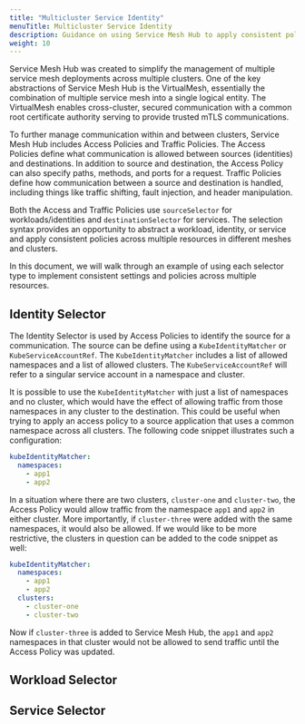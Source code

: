 ```yaml
---
title: "Multicluster Service Identity"
menuTitle: Multicluster Service Identity
description: Guidance on using Service Mesh Hub to apply consistent policies to services across clusters.
weight: 10
---
```


Service Mesh Hub was created to simplify the management of multiple service mesh deployments across multiple clusters. One of the key abstractions of Service Mesh Hub is the VirtualMesh, essentially the combination of multiple service mesh into a single logical entity. The VirtualMesh enables cross-cluster, secured communication with a common root certificate authority serving to provide trusted mTLS communications.

To further manage communication within and between clusters, Service Mesh Hub includes Access Policies and Traffic Policies. The Access Policies define what communication is allowed between sources (identities) and destinations. In addition to source and destination, the Access Policy can also specify paths, methods, and ports for a request. Traffic Policies define how communication between a source and destination is handled, including things like traffic shifting, fault injection, and header manipulation. 

Both the Access and Traffic Policies use `sourceSelector` for workloads/identities and `destinationSelector` for services. The selection syntax provides an opportunity to abstract a workload, identity, or service and apply consistent policies across multiple resources in different meshes and clusters.

In this document, we will walk through an example of using each selector type to implement consistent settings and policies across multiple resources.

## Identity Selector

The Identity Selector is used by Access Policies to identify the source for a communication. The source can be define using a `KubeIdentityMatcher` or `KubeServiceAccountRef`. The `KubeIdentityMatcher` includes a list of allowed namespaces and a list of allowed clusters. The `KubeServiceAccountRef` will refer to a singular service account in a namespace and cluster.

It is possible to use the `KubeIdentityMatcher` with just a list of namespaces and no cluster, which would have the effect of allowing traffic from those namespaces in any cluster to the destination. This could be useful when trying to apply an access policy to a source application that uses a common namespace across all clusters. The following code snippet illustrates such a configuration:

```yaml
kubeIdentityMatcher:
  namespaces:
    - app1
    - app2
```

In a situation where there are two clusters, `cluster-one` and `cluster-two`, the Access Policy would allow traffic from the namespace `app1` and `app2` in either cluster. More importantly, if `cluster-three` were added with the same namespaces, it would also be allowed. If we would like to be more restrictive, the clusters in question can be added to the code snippet as well:

```yaml
kubeIdentityMatcher:
  namespaces:
    - app1
    - app2
  clusters:
    - cluster-one
    - cluster-two
```

Now if `cluster-three` is added to Service Mesh Hub, the `app1` and `app2` namespaces in that cluster would not be allowed to send traffic until the Access Policy was updated.

## Workload Selector

## Service Selector

